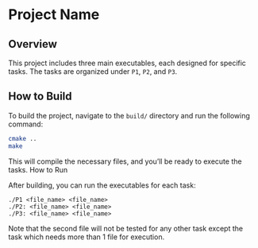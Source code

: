 # Project Name

## Overview
This project includes three main executables, each designed for specific tasks. The tasks are organized under `P1`, `P2`, and `P3`.

## How to Build
To build the project, navigate to the `build/` directory and run the following command:

```bash
cmake ..
make
```

This will compile the necessary files, and you’ll be ready to execute the tasks.
How to Run

After building, you can run the executables for each task:

    ./P1 <file_name> <file_name>
    ./P2: <file_name> <file_name>
    ./P3: <file_name> <file_name>

Note that the second file will not be tested for any other task except the task which needs more than 1 file for execution. 
